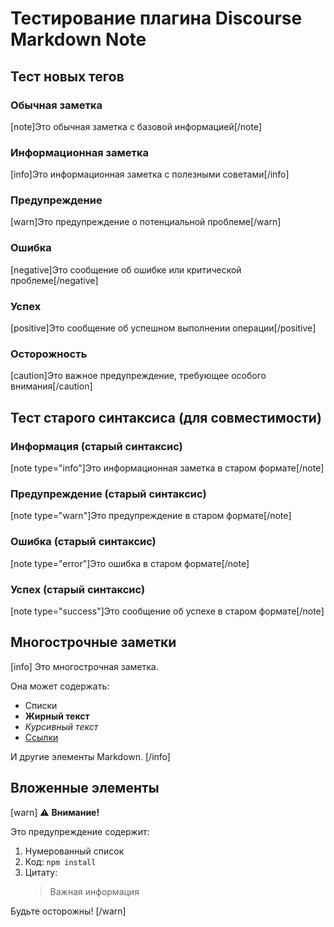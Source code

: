 # Тестирование плагина Discourse Markdown Note

## Тест новых тегов

### Обычная заметка
[note]Это обычная заметка с базовой информацией[/note]

### Информационная заметка
[info]Это информационная заметка с полезными советами[/info]

### Предупреждение
[warn]Это предупреждение о потенциальной проблеме[/warn]

### Ошибка
[negative]Это сообщение об ошибке или критической проблеме[/negative]

### Успех
[positive]Это сообщение об успешном выполнении операции[/positive]

### Осторожность
[caution]Это важное предупреждение, требующее особого внимания[/caution]

## Тест старого синтаксиса (для совместимости)

### Информация (старый синтаксис)
[note type="info"]Это информационная заметка в старом формате[/note]

### Предупреждение (старый синтаксис)
[note type="warn"]Это предупреждение в старом формате[/note]

### Ошибка (старый синтаксис)
[note type="error"]Это ошибка в старом формате[/note]

### Успех (старый синтаксис)
[note type="success"]Это сообщение об успехе в старом формате[/note]

## Многострочные заметки

[info]
Это многострочная заметка.

Она может содержать:
- Списки
- **Жирный текст**
- *Курсивный текст*
- [Ссылки](https://example.com)

И другие элементы Markdown.
[/info]

## Вложенные элементы

[warn]
⚠️ **Внимание!**

Это предупреждение содержит:

1. Нумерованный список
2. Код: `npm install`
3. Цитату:
   > Важная информация

Будьте осторожны!
[/warn]
